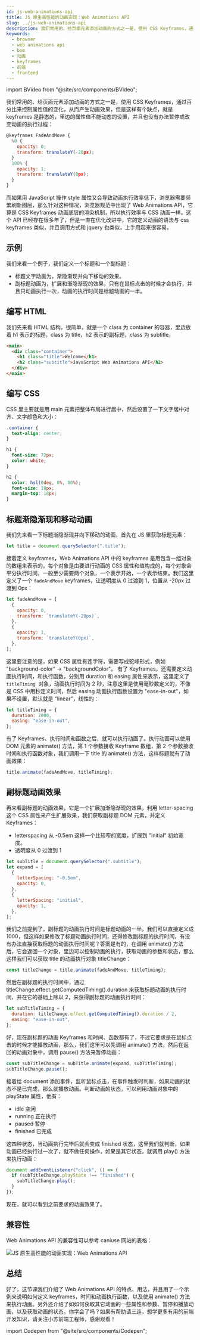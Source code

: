 ```yaml
---
id: js-web-animations-api
title: JS 原生高性能的动画实现：Web Animations API
slug: ../js-web-animations-api
description: 我们常用的、给页面元素添加动画的方式之一是，使用 CSS Keyframes，通过百分比来控制属性值的变化，从而产生动画效果，但是这样有个缺点，就是 keyframes 是静态的，里边的属性值不能动态的设置，并且也没有办法暂停或改变动画的执行过程。
keywords:
  - browser
  - web animations api
  - bom
  - 动画
  - keyframes
  - 前端
  - frontend
---
```


import BVideo from "@site/src/components/BVideo";

<BVideo src="//player.bilibili.com/player.html?aid=248712851&bvid=BV1Vv411W7zY&cid=356473306&page=1"/>

我们常用的、给页面元素添加动画的方式之一是，使用 CSS Keyframes，通过百分比来控制属性值的变化，从而产生动画效果，但是这样有个缺点，就是 keyframes 是静态的，里边的属性值不能动态的设置，并且也没有办法暂停或改变动画的执行过程：

```javascript
@keyframes FadeAndMove {
  %0 {
    opacity: 0;
    transform: translateY(-20px);
  }
  100% {
    opacity: 1;
    transform: translateY(0px);
  }
}
```

而如果用 JavaScript 操作 style 属性又会导致动画执行效率低下，浏览器需要频繁刷新图层，那么针对这种情况，浏览器规范中出现了 Web Animations API，它算是 CSS Keyframes 动画底层的渲染机制，所以执行效率与 CSS 动画一样。这个 API 已经存在很多年了，但是一直在优化改进中，它的定义动画的语法与 css keyframes 类似，并且调用方式和 jquery 也类似，上手用起来很容易。

## 示例

我们来看一个例子，我们定义一个标题和一个副标题：

- 标题文字动画为，渐隐渐现并向下移动的效果。
- 副标题动画为，扩展和渐隐渐现的效果，只有在鼠标点击的时候才会执行，并且只动画执行一次，动画的执行时间是标题动画的一半。

<Codepen title="JS 原生高性能的动画实现：Web Animations API" hash="XWMzvLV" />

## 编写 HTML

我们先来看 HTML 结构，很简单，就是一个 class 为 container 的容器，里边放着 h1 表示的标题，class 为 title，h2 表示的副标题，class 为 subtitle。

```html
<main>
  <div class="container">
    <h1 class="title">Welcome</h1>
    <h2 class="subtitle">JavaScript Web Animations API</h2>
  </div>
</main>
```

## 编写 CSS

CSS 里主要就是用 main 元素把整体布局进行居中，然后设置了一下文字居中对齐、文字颜色和大小：

```css
.container {
  text-align: center;
}

h1 {
  font-size: 72px;
  color: white;
}

h2 {
  color: hsl(0deg, 0%, 80%);
  font-size: 18px;
  margin-top: 18px;
}
```

## 标题渐隐渐现和移动动画

我们先来看一下标题渐隐渐现并向下移动的动画，首先在 JS 里获取标题元素：

```javascript
let title = document.querySelector(".title");
```

接着定义 keyframes，Web Animations API 中的 keyframes 是用包含一组对象的数组来表示的，每个对象是由要进行动画的 CSS 属性和值构成的，每个对象会平分执行时间，一般至少需要两个对象，一个表示开始，一个表示结束。我们这里定义了一个 `fadeAndMove` keyframes，让透明度从 0 过渡到 1，位置从 -20px 过渡到 0px：

```javascript
let fadeAndMove = [
  {
    opacity: 0,
    transform: `translateY(-20px)`,
  },
  {
    opacity: 1,
    transform: `translateY(0px)`,
  },
];
```

这里要注意的是，如果 CSS 属性有连字符，需要写成驼峰形式，例如 "background-color" -> "backgroundColor"。
有了 Keyframes，还需要定义动画执行时间，和执行函数，分别用 duration 和 easing 属性来表示，这里定义了 `titleTiming`  对象，动画执行时间为 2 秒，注意这里是使用毫秒数定义的，不像是 CSS 中用秒定义时间，然后 easing 动画执行函数设置为 "ease-in-out"，如果不设置，默认就是 "linear"，线性的：

```javascript
let titleTiming = {
  duration: 2000,
  easing: "ease-in-out",
};
```

有了 Keyframes、执行时间和函数之后，就可以执行动画了。执行动画可以使用 DOM 元素的 animate() 方法，第 1 个参数接收 Keyframe 数组，第 2 个参数接收时间和执行函数对象，我们调用一下 title 的 animate() 方法，这样标题就有了动画效果：

```javascript
title.animate(fadeAndMove, titleTiming);
```

## 副标题动画效果

再来看副标题的动画效果，它是一个扩展加渐隐渐现的效果，利用 letter-spacing 这个 CSS 属性来产生扩展效果，我们获取副标题 DOM 元素，并定义 Keyframes：

- letterspacing 从 -0.5em 这样一个比较窄的宽度，扩展到 "initial" 初始宽度。
- 透明度从 0 过渡到 1

```javascript
let subTitle = document.querySelector(".subtitle");
let expand = [
  {
    letterSpacing: "-0.5em",
    opacity: 0,
  },
  {
    letterSpacing: "initial",
    opacity: 1,
  },
];
```

我们之前提到了，副标题的动画执行时间是标题动画的一半，我们可以直接定义成 1000，但这样如果修改了标题动画执行时间，还得修改副标题的执行时间，有没有办法直接获取标题的动画执行时间呢？答案是有的，在调用 animate() 方法后，它会返回一个对象，里边可以控制动画的执行，获取动画的参数和状态，那么这样我们可以获取 title 的动画执行对象 titleChange：

```javascript
const titleChange = title.animate(fadeAndMove, titleTiming);
```

然后在副标题的执行时间中，通过 titleChange.effect.getComputedTiming().duration 来获取标题动画的执行时间，并在它的基础上除以 2，来获得副标题的动画执行时间：

```javascript
let subTitleTiming = {
  duration: titleChange.effect.getComputedTiming().duration / 2,
  easing: "ease-in-out",
};
```

好，现在副标题的动画 Keyframes 和时间、函数都有了，不过它要求是在鼠标点击的时候才能播放动画，那么，我们这里可以先调用 animate() 方法，然后在返回的动画对象中，调用 pause() 方法来暂停动画：

```javascript
const subTitleChange = subTitle.animate(expand, subTitleTiming);
subTitleChange.pause();
```

接着给 document 添加事件，监听鼠标点击，在事件触发时判断，如果动画的状态不是已完成，那么就播放动画。判断动画的状态，可以利用动画对象中的 playState 属性，他有：

- idle 空闲
- running 正在执行
- paused 暂停
- finished 已完成

这四种状态，当动画执行完毕后就会变成 finished 状态，这里我们就判断，如果动画已经执行过一次了，就不做任何操作，如果是其它状态，就调用 play() 方法来执行动画：

```javascript
document.addEventListener("click", () => {
  if (subTitleChange.playState !== "finished") {
    subTitleChange.play();
  }
});
```

现在，就可以看到之前要求的动画效果了。

## 兼容性

Web Animations API 的兼容性可以参考 caniuse 网站的表格：

![JS 原生高性能的动画实现：Web Animations API](./img/2021-06-23-14-04-42.webp)

## 总结

好了，这节课我们介绍了 Web Animations API 的特点、用法，并且用了一个示例来说明如何定义 keyframes，时间和动画执行函数，以及使用 animate() 方法来执行动画。另外还介绍了如如何获取其它动画的一些属性和参数、暂停和播放动画，以及获取动画的状态。你学会了吗？如果有帮助请三连，想学更多有用的前端开发知识，请关注小苏前端工程师，感谢观看！

import Codepen from "@site/src/components/Codepen";